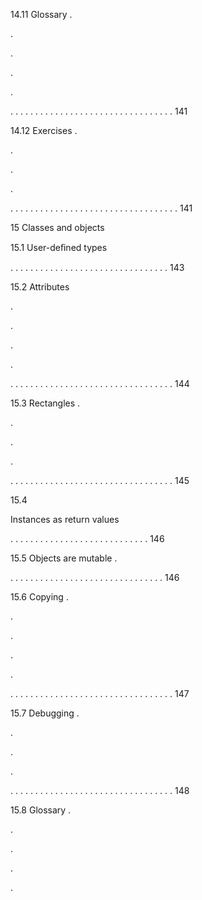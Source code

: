 14.11 Glossary .

.

.

.

.

. . . . . . . . . . . . . . . . . . . . . . . . . . . . . . . . . 141

14.12 Exercises .

.

.

.

. . . . . . . . . . . . . . . . . . . . . . . . . . . . . . . . . . 141

15 Classes and objects

15.1 User-deﬁned types

. . . . . . . . . . . . . . . . . . . . . . . . . . . . . . . . 143

15.2 Attributes

.

.

.

.

. . . . . . . . . . . . . . . . . . . . . . . . . . . . . . . . . 144

15.3 Rectangles .

.

.

.

. . . . . . . . . . . . . . . . . . . . . . . . . . . . . . . . . 145

15.4

Instances as return values

. . . . . . . . . . . . . . . . . . . . . . . . . . . . 146

15.5 Objects are mutable .

. . . . . . . . . . . . . . . . . . . . . . . . . . . . . . . 146

15.6 Copying .

.

.

.

.

. . . . . . . . . . . . . . . . . . . . . . . . . . . . . . . . . 147

15.7 Debugging .

.

.

.

. . . . . . . . . . . . . . . . . . . . . . . . . . . . . . . . . 148

15.8 Glossary .

.

.

.

.